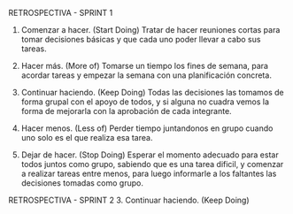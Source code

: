 RETROSPECTIVA - SPRINT 1
1. Comenzar a hacer. (Start Doing)
Tratar de hacer reuniones cortas para tomar decisiones básicas y que cada uno poder llevar a cabo sus tareas.

2. Hacer más. (More of)
Tomarse un tiempo los fines de semana, para acordar tareas y empezar la semana con una planificación concreta.

3. Continuar haciendo. (Keep Doing) 
Todas las decisiones las tomamos de forma grupal con el apoyo de todos, y si alguna no cuadra vemos la forma de mejorarla con la aprobación de cada integrante.

4. Hacer menos. (Less of)
Perder tiempo juntandonos en grupo cuando uno solo es el que realiza esa tarea. 

5. Dejar de hacer. (Stop Doing)
Esperar el momento adecuado para estar todos juntos como grupo, sabiendo que es una tarea dificil, y comenzar a realizar tareas entre menos, para luego informarle a los faltantes las decisiones tomadas como grupo.

RETROSPECTIVA - SPRINT 2
3. Continuar haciendo. (Keep Doing) 
